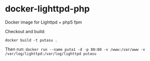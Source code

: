 # docker-lighttpd-php
Docker image for Lighttpd + php5 fpm

Checkout and build:

`docker build -t putasu .`

Then run:
`docker run --name puta1 -d -p 80:80 -v /www:/var/www -v /var/log/lighttpd:/var/log/lighttpd putasu`
